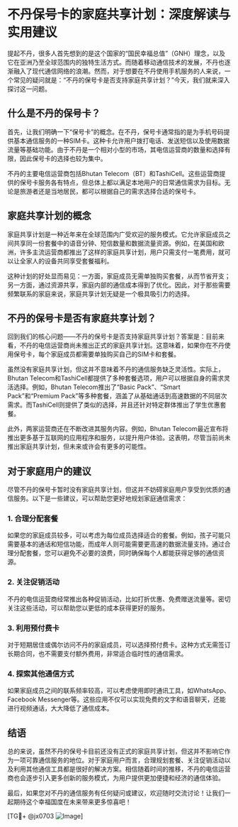 # 不丹保号卡的家庭共享计划：深度解读与实用建议

提起不丹，很多人首先想到的是这个国家的“国民幸福总值”（GNH）理念，以及它在亚洲乃至全球范围内的独特生活方式。而随着移动通信技术的发展，不丹也逐渐融入了现代通信网络的浪潮。然而，对于想要在不丹使用手机服务的人来说，一个常见的疑问就是：“不丹的保号卡是否支持家庭共享计划？”今天，我们就来深入探讨这一问题。

## 什么是不丹的保号卡？

首先，让我们明确一下“保号卡”的概念。在不丹，保号卡通常指的是为手机号码提供基本通信服务的一种SIM卡。这种卡允许用户拨打电话、发送短信以及使用数据流量等基础功能。由于不丹是一个相对小型的市场，其电信运营商的数量和选择有限，因此保号卡的选择也较为集中。

不丹的主要电信运营商包括Bhutan Telecom（BT）和TashiCell。这些运营商提供的保号卡服务各有特点，但总体上都以满足本地用户的日常通信需求为目标。无论是旅游者还是当地居民，都可以根据自己的需求选择合适的保号卡。

## 家庭共享计划的概念

家庭共享计划是一种近年来在全球范围内广受欢迎的服务模式。它允许家庭成员之间共享同一份套餐中的语音分钟、短信数量和数据流量资源。例如，在美国和欧洲，许多主流运营商都推出了这样的家庭共享计划，用户只需支付一笔费用，就可以让全家人的设备共同享受套餐福利。

这种计划的好处显而易见：一方面，家庭成员无需单独购买套餐，从而节省开支；另一方面，通过资源共享，家庭内部的通信成本得到了优化。因此，对于那些需要频繁联系的家庭来说，家庭共享计划无疑是一个极具吸引力的选择。

## 不丹的保号卡是否有家庭共享计划？

回到我们的核心问题——不丹的保号卡是否支持家庭共享计划？答案是：目前来看，不丹的电信运营商尚未推出正式的家庭共享计划。这意味着，如果你在不丹使用保号卡，每个家庭成员都需要单独购买自己的SIM卡和套餐。

虽然没有家庭共享计划，但这并不意味着不丹的通信服务缺乏灵活性。实际上，Bhutan Telecom和TashiCell都提供了多种套餐选项，用户可以根据自身的需求灵活选择。例如，Bhutan Telecom推出了“Basic Pack”、“Smart Pack”和“Premium Pack”等多种套餐，涵盖了从基础通话到高速数据的不同层次需求。而TashiCell则提供了类似的选择，并且还针对特定群体推出了学生优惠套餐。

此外，两家运营商还在不断改进其服务内容。例如，Bhutan Telecom最近宣布将推出更多基于互联网的应用程序和服务，以提升用户体验。这表明，尽管当前尚未推出家庭共享计划，但未来或许会有更多的可能性。

## 对于家庭用户的建议

尽管不丹的保号卡暂时没有家庭共享计划，但这并不妨碍家庭用户享受到优质的通信服务。以下是一些建议，可以帮助您更好地规划家庭通信需求：

### 1. **合理分配套餐**
   如果您的家庭成员较多，可以考虑为每位成员选择适合的套餐。例如，孩子可能只需要基本的通话和短信功能，而成年人则可能需要更高速的数据流量支持。通过合理分配套餐，您可以避免不必要的浪费，同时确保每个人都能获得足够的通信资源。

### 2. **关注促销活动**
   不丹的电信运营商经常推出各种促销活动，比如打折优惠、免费赠送流量等。密切关注这些活动，可以帮助您以更低的成本获得更好的服务。

### 3. **利用预付费卡**
   对于短期居住或偶尔访问不丹的家庭成员，可以选择预付费卡。这种方式无需签订长期合同，也不需要支付额外费用，非常适合临时性的通信需求。

### 4. **探索其他通信方式**
   如果家庭成员之间的联系频率较高，可以考虑使用即时通讯工具，如WhatsApp、Facebook Messenger等。这些应用不仅可以实现免费的文字和语音聊天，还能进行视频通话，大大降低了通信成本。

## 结语

总的来说，虽然不丹的保号卡目前还没有正式的家庭共享计划，但这并不影响它作为一项可靠通信服务的地位。对于家庭用户而言，合理规划套餐、关注促销活动以及利用其他通信工具都是很好的解决方案。相信随着时间的推移，不丹的电信运营商也会逐步引入更多创新的服务模式，为用户提供更加便捷和经济的通信体验。

最后，如果您对不丹的通信服务有任何疑问或建议，欢迎随时交流讨论！让我们一起期待这个幸福国度在未来带来更多惊喜吧！

[TG💪+ @jx0703 ![Image](https://github.com/user-attachments/assets/dbca1d08-cadb-493c-b0ec-ad6f7a83f270)]